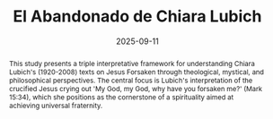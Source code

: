 ---
layout: preprint
title: "El Abandonado de Chiara Lubich"
authors:
  - Jordi Rodríguez Salleras
keywords: ["Chiara Lubich", "Jesus Forsaken", "theology", "mysticism", "philosophy", "interreligious dialogue", "universal fraternity", "Javier Melloni", "Raimon Panikkar","Slavoj Žižek"]
discipline: "Philosophy"
languages: ["English", "Español"]
date: 2025-09-11
#doi: "10.1234/example3"
abstract: "This study presents a triple interpretative framework for understanding Chiara Lubich's (1920-2008) texts on Jesus Forsaken through theological, mystical, and philosophical perspectives. The central focus is Lubich's interpretation of the crucified Jesus crying out 'My God, my God, why have you forsaken me?' (Mark 15:34), which she positions as the cornerstone of a spirituality aimed at achieving universal fraternity."
abstracts:
  - language: "English"
    flag: "🇬🇧"
    content: "This study presents a triple interpretative framework for understanding Chiara Lubich's (1920-2008) texts on Jesus Forsaken through theological, mystical, and philosophical perspectives. The central focus is Lubich's interpretation of the crucified Jesus crying out 'My God, my God, why have you forsaken me?' (Mark 15:34), which she positions as the cornerstone of a spirituality aimed at achieving universal fraternity. This interdisciplinary analysis examines texts written between 1949-1951 to determine their contemporary relevance. The theological reading explores the figure of the Forsaken within scriptural tradition, examining the dual nature of Christ and the call to complete self-donation. The mystical reading investigates the contemplative dimension of Lubich's writings, demonstrating how the Forsaken becomes a transformative symbol that fosters relational subjectivity and fraternal openness. The philosophical reading presents the Forsaken as a charitable ethics that responds to postmodern critiques of metaphysical thinking, offering a factual philosophy that addresses the relationship between individual and world. Through contemporary authors' perspectives, this work demonstrates that Lubich's concept of Jesus Forsaken remains relevant as an ethical foundation for modern fraternity, transcending confessional boundaries to speak to Catholic, transconfessional, and secular contexts alike."
  - language: "Español"
    flag: "🇪🇸"
    content: "Este trabajo presenta una triple perspectiva interpretativa de los textos de Chiara Lubich (1920-2008) sobre Jesús Abandonado a través de enfoques teológicos, místicos y filosóficos. El estudio se centra en la interpretación de Lubich del Jesús crucificado que grita \"Dios mío, Dios mío, ¿por qué me has abandonado?\" (Mc 15,34), posicionándolo como piedra angular de una espiritualidad orientada hacia la fraternidad universal. Este análisis interdisciplinario examina textos escritos entre 1949-1951 para determinar su vigencia contemporánea. La lectura teológica explora la figura del Abandonado dentro de la tradición escriturística, examinando la doble naturaleza de Cristo y la llamada a la donación completa. La lectura mística investiga la dimensión contemplativa de los escritos de Lubich, demostrando cómo el Abandonado se convierte en símbolo transformador que fomenta la subjetividad relacional y la apertura fraternal. La lectura filosófica presenta al Abandonado como una ética caritativa que responde a las críticas posmodernas del pensamiento metafísico, ofreciendo una filosofía fáctica que aborda la relación entre individuo y mundo. A través de perspectivas de autores contemporáneos, este trabajo demuestra que el concepto de Jesús Abandonado de Lubich mantiene su relevancia como fundamento ético para la fraternidad moderna, trascendiendo fronteras confesionales para dialogar con contextos católicos, transconfesionales y seculares."

pdfs:
  - language: "Español"
    url: "/assets/pdfs/20250911_PUPILLA_ElAbandonoDeChiaraLubich_es.pdf"
    flag: "🇪🇸"

pupilla_citation: "Rodriguez Salleras, J., El Abandonado de Chiara Lubich, Pupilla (2025), https://pupilla.org/preprints/2025-abandonado-de-lubich/"
pupilla_citation_note: "Originally submitted in partial fulfillment of a Bachelor's degree at the Universitat Pompeu Fabra"

tags:
  - philosophy
  - theology
---
